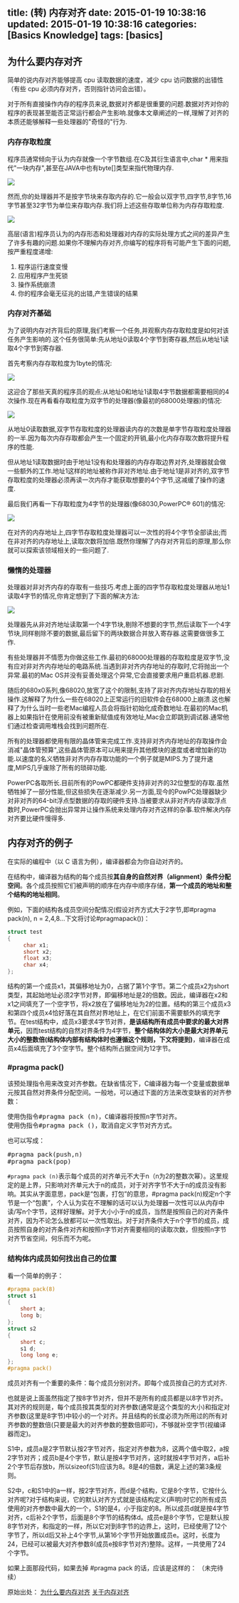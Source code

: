 title: (转) 内存对齐
date: 2015-01-19 10:38:16
updated: 2015-01-19 10:38:16
categories: [Basics Knowledge]
tags: [basics]
---

## 为什么要内存对齐

简单的说内存对齐能够提高 cpu 读取数据的速度，减少 cpu 访问数据的出错性（有些 cpu 必须内存对齐，否则指针访问会出错）。

对于所有直接操作内存的程序员来说,数据对齐都是很重要的问题.数据对齐对你的程序的表现甚至能否正常运行都会产生影响.就像本文章阐述的一样,理解了对齐的本质还能够解释一些处理器的"奇怪的"行为.

### 内存存取粒度

程序员通常倾向于认为内存就像一个字节数组.在C及其衍生语言中,char * 用来指代"一块内存",甚至在JAVA中也有byte[]类型来指代物理内存.

![](http://7u2hy4.com1.z0.glb.clouddn.com/linux/memory-align/1.jpeg)

然而,你的处理器并不是按字节块来存取内存的.它一般会以双字节,四字节,8字节,16字节甚至32字节为单位来存取内存.我们将上述这些存取单位称为内存存取粒度.

![](http://7u2hy4.com1.z0.glb.clouddn.com/linux/memory-align/2.jpeg)

高层(语言)程序员认为的内存形态和处理器对内存的实际处理方式之间的差异产生了许多有趣的问题.如果你不理解内存对齐,你编写的程序将有可能产生下面的问题,按严重程度递增:

1. 程序运行速度变慢
2. 应用程序产生死锁
3. 操作系统崩溃
4. 你的程序会毫无征兆的出错,产生错误的结果

### 内存对齐基础

为了说明内存对齐背后的原理,我们考察一个任务,并观察内存存取粒度是如何对该任务产生影响的.这个任务很简单:先从地址0读取4个字节到寄存器,然后从地址1读取4个字节到寄存器.

首先考察内存存取粒度为1byte的情况:

![](http://7u2hy4.com1.z0.glb.clouddn.com/linux/memory-align/3.jpeg)

这迎合了那些天真的程序员的观点:从地址0和地址1读取4字节数据都需要相同的4次操作.现在再看看存取粒度为双字节的处理器(像最初的68000处理器)的情况:

![](http://7u2hy4.com1.z0.glb.clouddn.com/linux/memory-align/4.jpeg)

从地址0读取数据,双字节存取粒度的处理器读内存的次数是单字节存取粒度处理器的一半.因为每次内存存取都会产生一个固定的开销,最小化内存存取次数将提升程序的性能.

但从地址1读取数据时由于地址1没有和处理器的内存存取边界对齐,处理器就会做一些额外的工作.地址1这样的地址被称作非对齐地址.由于地址1是非对齐的,双字节存取粒度的处理器必须再读一次内存才能获取想要的4个字节,这减缓了操作的速度.

最后我们再看一下存取粒度为4字节的处理器(像68030,PowerPC® 601)的情况:

![](http://7u2hy4.com1.z0.glb.clouddn.com/linux/memory-align/5.jpeg)

在对齐的内存地址上,四字节存取粒度处理器可以一次性的将4个字节全部读出;而在非对齐的内存地址上,读取次数将加倍.既然你理解了内存对齐背后的原理,那么你就可以探索该领域相关的一些问题了.

### 懒惰的处理器

处理器对非对齐内存的存取有一些技巧.考虑上面的四字节存取粒度处理器从地址1读取4字节的情况,你肯定想到了下面的解决方法:

![](http://7u2hy4.com1.z0.glb.clouddn.com/linux/memory-align/6.jpeg)

处理器先从非对齐地址读取第一个4字节块,剔除不想要的字节,然后读取下一个4字节块,同样剔除不要的数据,最后留下的两块数据合并放入寄存器.这需要做很多工作.

有些处理器并不情愿为你做这些工作.最初的68000处理器的存取粒度是双字节,没有应对非对齐内存地址的电路系统.当遇到非对齐内存地址的存取时,它将抛出一个异常.最初的Mac OS并没有妥善处理这个异常,它会直接要求用户重启机器.悲剧.

随后的680x0系列,像68020,放宽了这个的限制,支持了非对齐内存地址存取的相关操作.这解释了为什么一些在68020上正常运行的旧软件会在68000上崩溃.这也解释了为什么当时一些老Mac编程人员会将指针初始化成奇数地址.在最初的Mac机器上如果指针在使用前没有被重新赋值成有效地址,Mac会立即跳到调试器.通常他们通过检查调用堆栈会找到问题所在.

所有的处理器都使用有限的晶体管来完成工作.支持非对齐内存地址的存取操作会消减"晶体管预算",这些晶体管原本可以用来提升其他模块的速度或者增加新的功能.以速度的名义牺牲非对齐内存存取功能的一个例子就是MIPS.为了提升速度,MIPS几乎废除了所有的琐碎功能.

PowerPC各取所长.目前所有的PowPC都硬件支持非对齐的32位整型的存取.虽然牺牲掉了一部分性能,但这些损失在逐渐减少.另一方面,现今的PowPC处理器缺少对非对齐的64-bit浮点型数据的存取的硬件支持.当被要求从非对齐内存读取浮点数时,PowerPC会抛出异常并让操作系统来处理内存对齐这样的杂事.软件解决内存对齐要比硬件慢得多.

## 内存对齐的例子

在实际的编程中（以 C 语言为例），编译器都会为你自动对齐的。

在结构中，编译器为结构的每个成员按**其自身的自然对界（alignment）条件分配空间**。各个成员按照它们被声明的顺序在内存中顺序存储，**第一个成员的地址和整个结构的地址相同**。

例如，下面的结构各成员空间分配情况(假设对齐方式大于2字节,即#pragma pack(n), n = 2,4,8...下文将讨论#pragmapack())：

```cpp
struct test 
{
     char x1;
     short x2;
     float x3;
     char x4;
};
```

结构的第一个成员x1，其偏移地址为0，占据了第1个字节。第二个成员x2为short类型，其起始地址必须2字节对界，即偏移地址是2的倍数。因此，编译器在x2和x1之间填充了一个空字节，将x2放在了偏移地址为2的位置。结构的第三个成员x3和第四个成员x4恰好落在其自然对界地址上，在它们前面不需要额外的填充字节。在test结构中，成员x3要求4字节对界，**是该结构所有成员中要求的最大对界单元**，因而test结构的自然对界条件为4字节，**整个结构体的大小是最大对界单元大小的整数倍(结构体内部有结构体时也遵循这个规则，下文将提到)**，编译器在成员x4后面填充了3个空字节。整个结构所占据空间为12字节。

### #pragma pack()

该预处理指令用来改变对齐参数。在缺省情况下，C编译器为每一个变量或数据单元按其自然对界条件分配空间。一般地，可以通过下面的方法来改变缺省的对齐参数：

<pre config="brush:bash;toolbar:false;">
使用伪指令#pragma pack (n)，C编译器将按照n字节对齐。
使用伪指令#pragma pack ()，取消自定义字节对齐方式。
</pre>

也可以写成：

<pre config="brush:bash;toolbar:false;">
#pragma pack(push,n)
#pragma pack(pop)
</pre>

`#pragma pack (n)`表示每个成员的对齐单元不大于n（n为2的整数次幂）。这里规定的是上界，只影响对齐单元大于n的成员，对于对齐字节不大于n的成员没有影响。其实从字面意思，pack是“包裹，打包”的意思，#pragma pack(n)规定n个字节是一个“包裹”，个人认为实在不理解的话可以认为处理器一次性可以从内存中读/写n个字节，这样好理解。对于大小小于n的成员，当然是按照自己的对齐条件对齐，因为不论怎么放都可以一次性取出。对于对齐条件大于n个字节的成员，成员按照自身的对齐条件对齐和按照n字节对齐需要相同的读取次数，但按照n字节对齐节省空间，何乐而不为呢。

### 结构体内成员如何找出自己的位置

看一个简单的例子：

```cpp
#pragma pack(8)
struct s1
{
    short a;
    long b;
};
struct s2
{
    short c;
    s1 d;
    long long e;
};
#pragma pack()
```

成员对齐有一个重要的条件：每个成员分别对齐。即每个成员按自己的方式对齐.

也就是说上面虽然指定了按8字节对齐，但并不是所有的成员都是以8字节对齐。其对齐的规则是，每个成员按其类型的对齐参数(通常是这个类型的大小)和指定对齐参数(这里是8字节)中较小的一个对齐。并且结构的长度必须为所用过的所有对齐参数的整数倍(只要是最大的对齐参数的整数倍即可)，不够就补空字节(视编译器而定)。

S1中，成员a是2字节默认按2字节对齐，指定对齐参数为8，这两个值中取2，a按2字节对齐；成员b是4个字节，默认是按4字节对齐，这时就按4字节对齐，a后补2个字节后存放b，所以sizeof(S1)应该为8。8是4的倍数，满足上述的第3条规则。

S2中，c和S1中的a一样，按2字节对齐，而d是个结构，它是8个字节，它按什么对齐呢?对于结构来说，它的默认对齐方式就是该结构定义(声明)时它的所有成员使用的对齐参数中最大的一个，S1的是4，小于指定的8。所以成员d就是按4字节对齐，c后补2个字节，后面是8个字节的结构体d。成员e是8个字节，它是默认按8字节对齐，和指定的一样，所以它对到8字节的边界上，这时，已经使用了12个字节了，所以d后又补上4个字节,从第16个字节开始放置成员e。这时，长度为24，已经可以被最大对齐参数8(成员e按8字节对齐)整除。这样，一共使用了24个字节。

如果上面那段代码，如果去掉 #pragma pack 的话，应该是这样的： （未完待续）

原始出处：
[为什么要内存对齐](http://blog.csdn.net/lgouc/article/details/8235471 "为什么要内存对齐")
[关于内存对齐](http://blog.csdn.net/lgouc/article/details/8235616 "关于内存对齐")


